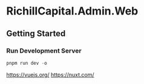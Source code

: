 # RichillCapital.Admin.Web

## Getting Started

### Run Development Server

```powershell
pnpm run dev -o
```

https://vuejs.org/
https://nuxt.com/
